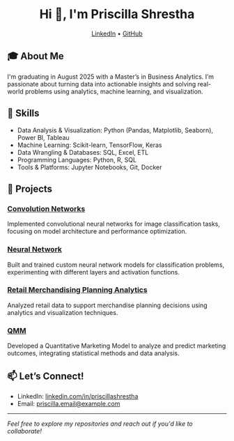 <h2 style="color: #ffb6c1; font-family: 'Courier New', Courier, monospace;">
</h2>

<h1 align="center">Hi 👋, I'm Priscilla Shrestha</h1>
<p align="center">
  <a href="https://www.linkedin.com/in/priscillastha/">LinkedIn</a> •
  <a href="https://github.com/Priscillastha">GitHub</a>
</p>

## 🎓 About Me
I'm graduating in August 2025 with a Master’s in Business Analytics. I’m passionate about turning data into actionable insights and solving real-world problems using analytics, machine learning, and visualization.

## 💼 Skills
- Data Analysis & Visualization: Python (Pandas, Matplotlib, Seaborn), Power BI, Tableau  
- Machine Learning: Scikit-learn, TensorFlow, Keras  
- Data Wrangling & Databases: SQL, Excel, ETL  
- Programming Languages: Python, R, SQL  
- Tools & Platforms: Jupyter Notebooks, Git, Docker  

## 🚀 Projects

### [Convolution Networks](https://github.com/Priscillastha/convolution-networks-)  
Implemented convolutional neural networks for image classification tasks, focusing on model architecture and performance optimization.

### [Neural Network](https://github.com/Priscillastha/NEURAL-NETWORK)  
Built and trained custom neural network models for classification problems, experimenting with different layers and activation functions.

### [Retail Merchandising Planning Analytics](https://github.com/Priscillastha/RETAIL-MERCHANDISING-PLANNING-ANALYTICS)  
Analyzed retail data to support merchandise planning decisions using analytics and visualization techniques.

### [QMM](https://github.com/Priscillastha/QMM)  
Developed a Quantitative Marketing Model to analyze and predict marketing outcomes, integrating statistical methods and data analysis.


## 📫 Let’s Connect!
- LinkedIn: [linkedin.com/in/priscillashrestha](https://linkedin.com/in/priscillashrestha)  
- Email: priscilla.email@example.com  

---

*Feel free to explore my repositories and reach out if you'd like to collaborate!*
